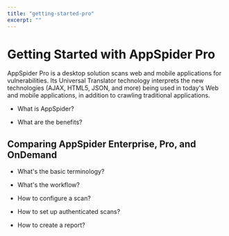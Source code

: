 ```yaml
---
title: "getting-started-pro"
excerpt: ""
---
```

# Getting Started with AppSpider Pro

AppSpider Pro is a desktop solution scans web and mobile applications for vulnerabilities. Its Universal Translator technology interprets the new technologies (AJAX, HTML5, JSON, and more) being used in today's Web and mobile applications, in addition to crawling traditional applications.

- What is AppSpider?

- What are the benefits?

## Comparing AppSpider Enterprise, Pro, and OnDemand

- What's the basic terminology?

- What's the workflow?

- How to configure a scan?

- How to set up authenticated scans?

- How to create a report?